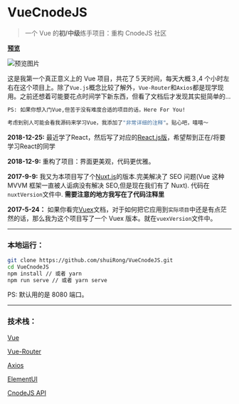 # VueCnodeJS

> 一个 Vue 的**初/中级**练手项目：重构 CnodeJS 社区

[**预览**](https://heuristic-stonebraker-33e1b8.netlify.com/#/)

![预览图片](static/vue.png)



这是我第一个真正意义上的 Vue 项目，共花了５天时间，每天大概３,4 个小时左右在这个项目上。除了`Vue.js`概念比较了解外，`Vue-Router`和`Axios`都是现学现用。之前还想着可能要花点时间学下新东西，但看了文档后才发现其实挺简单的...

```bash
PS: 如果你想入门Vue,但苦于没有难度合适的项目的话，Here For You!

考虑到别人可能会看我源码来学习Vue，我添加了"非常详细的注释"。贴心吧，嘻嘻～
```
**2018-12-25:** 最近学了React，然后写了对应的[React.js版](https://github.com/shuiRong/ReactCnodeJS)，希望帮到正在/将要学习React的同学

**2018-12-9:** 重构了项目：界面更美观，代码更优雅。

**2017-9-9:** 我又为本项目写了个[Nuxt.js](https://zh.nuxtjs.org/)的版本.完美解决了 SEO 问题(Vue 这种 MVVM 框架一直被人诟病没有解决 SEO,但是现在我们有了 Nuxt). 代码在`nuxtVersion`文件中. **需要注意的地方我写在了代码注释里**

**2017-5-24：** 如果你看完[Vuex](https://vuex.vuejs.org/zh-cn/)文档，对于如何把它应用到`实际项目`中还是有点茫然的话，那么我为这个项目写了一个 Vuex 版本。就在`vuexVersion`文件中。

---

### 本地运行：


```bash
git clone https://github.com/shuiRong/VueCnodeJS.git
cd VueCnodeJS
npm install // 或者 yarn
npm run serve // 或者 yarn serve
```

PS: 默认用的是 8080 端口。

---

### 技术栈：

[Vue](https://cn.vuejs.org/)

[Vue-Router](https://router.vuejs.org/zh-cn/)

[Axios](https://github.com/axios/axios)

[ElementUI](http://element.eleme.io/)

[CnodeJS API](https://cnodejs.org/api)
